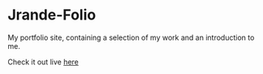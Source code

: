 # Jrande-Folio
My portfolio site, containing a selection of my work and an introduction to me.

Check it out live [here](https://jeremiahgrande.com/)



